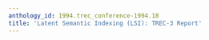 ```yaml
---
anthology_id: 1994.trec_conference-1994.18
title: 'Latent Semantic Indexing (LSI): TREC-3 Report'
---
```

